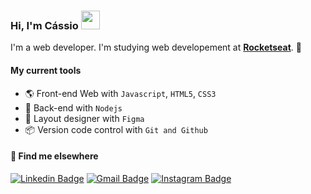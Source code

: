 ### Hi, I'm Cássio <img src="https://media.giphy.com/media/hvRJCLFzcasrR4ia7z/giphy.gif" width="30" >

I'm a web developer. I'm studying web developement at [**Rocketseat**](https://github.com/rocketseat-education). 🚀

#### My current tools  
- 🌎 Front-end Web with `Javascript`, `HTML5`, `CSS3` 
- 📡 Back-end with `Nodejs`
- 🎨 Layout designer with `Figma`
- 📦️ Version code control with `Git and Github`

#### 💬 Find me elsewhere

[![Linkedin Badge](https://img.shields.io/badge/-Linkedin-blue?style=flat-square&logo=Linkedin&logoColor=white&link=https://www.linkedin.com/in/cassiolinhares)](https://www.linkedin.com/in/cassiolinhares) 
[![Gmail Badge](https://img.shields.io/badge/Gmail-D14836?style=for-the-badge&logo=gmail&logoColor=white)](mailto:cassiolinhares99@gmail.com)
[![Instagram Badge](https://img.shields.io/badge/-Instagram-purple?style=flat-square&logo=Instagram&logoColor=white&link=https://www.instagram.com/cassiolinhares_/)](https://www.instagram.com/cassiolinhares_/)
